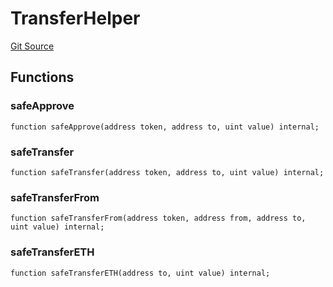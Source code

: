 # TransferHelper
[Git Source](https://github.com/KlimaDAO/klimadao-solidity/blob/b98fc1e8b7dcf2a7b80bbaba384c8c84431739fc/src/integrations/sushixklima/SushiRouterV02.sol)


## Functions
### safeApprove


```solidity
function safeApprove(address token, address to, uint value) internal;
```

### safeTransfer


```solidity
function safeTransfer(address token, address to, uint value) internal;
```

### safeTransferFrom


```solidity
function safeTransferFrom(address token, address from, address to, uint value) internal;
```

### safeTransferETH


```solidity
function safeTransferETH(address to, uint value) internal;
```

